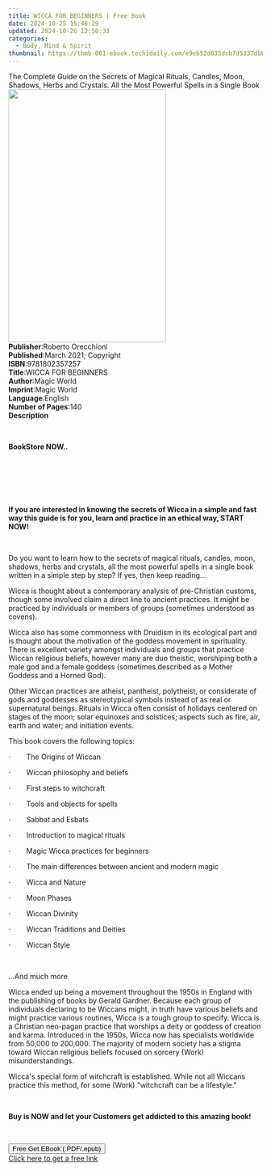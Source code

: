 ```yaml
---
title: WICCA FOR BEGINNERS | Free Book
date: 2024-10-25 15:46:29
updated: 2024-10-26 12:50:33
categories:
  - Body, Mind & Spirit
thumbnail: https://thmb-001-ebook.techidaily.com/e9eb52d835dcb7d5337db6825e7f847a7f65225e329a5771e897bfd754dc3ed4.jpg
---
```

<main id="book-container">
  <div class="flex flex-col">
    <div class="book-brief flex-1 py-6 px-4 sm:p-6 md:py-10 md:px-8">
      <!-- brief-->
      <div class="book-brief-main">
        The Complete Guide on the Secrets of Magical Rituals, Candles, Moon,
        Shadows, Herbs and Crystals. All the Most Powerful Spells in a Single
        Book
      </div>
    </div>
    <div
      class="book-meta-info flex-1 grid gap-4 col-start-1 col-end-3 row-start-1 sm:mb-6 sm:grid-cols-4 lg:gap-6 lg:col-start-2 lg:row-end-6 lg:row-span-6 lg:mb-0"
    >
      <div
        class="book-meta-info-left place-content-center mt-4 p-4 text-sm leading-6 col-start-2 col-span-2 dark:text-slate-400"
      >
        <img
          class="w-full h-500 object-cover rounded-lg sm:h-255 sm:col-span-2 lg:col-span-full"
          src="https://img-001-ebook.techidaily.com/7f1b39fe7baec3286a935d03fd2de437dfa177e5a9966e63bed639b60206943e.jpg"
          alt=""
          width="312"
          height="500"
        />
      </div>
      <div
        class="book-meta-info-right mt-2 col-start-1 row-start-2 col-span-3 self-center"
      >
        <!-- meta data  -->
        <div class="flex flex-col px-4 md:px-8">
          <div class="flex-1">
            <strong>Publisher</strong>:<span class="px-2"
              >Roberto Orecchioni</span
            >
          </div>
          <div class="flex-1">
            <strong>Published</strong>:<span class="px-2"
              >March 2021; Copyright</span
            >
          </div>
          <div class="flex-1">
            <strong>ISBN</strong>:<span class="px-2">9781802357257</span>
          </div>
          <div class="flex-1">
            <strong>Title</strong>:<span class="px-2">WICCA FOR BEGINNERS</span>
          </div>
          <div class="flex-1">
            <strong>Author</strong>:<span class="px-2">Magic World</span>
          </div>
          <div class="flex-1">
            <strong>Imprint</strong>:<span class="px-2">Magic World</span>
          </div>
          <div class="flex-1">
            <strong>Language</strong>:<span class="px-2">English</span>
          </div>
          <div class="flex-1">
            <strong>Number of Pages</strong>:<span class="px-2">140</span>
          </div>
        </div>
      </div>
    </div>
    <div class="book-description flex-1 py-6 px-4 sm:p-6 md:py-10 md:px-8">
      <div class="book-description-main">
        <div accordion-content="" id="description">
          <strong>Description</strong>
          <p>&nbsp;</p>
          <strong><strong>BookStore NOW..</strong></strong>
          <p><br /></p>
          <p>&nbsp;</p>
          <p>&nbsp;</p>
          <p>
            <strong
              >If you are interested in knowing the secrets of Wicca in a simple
              and fast way this guide is for you, learn and practice in an
              ethical way, START NOW!</strong
            >
          </p>
          <p>&nbsp;</p>
          <p>
            Do you want to learn how to the secrets of magical rituals, candles,
            moon, shadows, herbs and crystals, all the most powerful spells in a
            single book written in a simple step by step? If yes, then keep
            reading...
          </p>
          <p>
            Wicca is thought about a contemporary analysis of pre-Christian
            customs, though some involved claim a direct line to ancient
            practices. It might be practiced by individuals or members of groups
            (sometimes understood as covens).&nbsp;
          </p>
          <p>
            Wicca also has some commonness with Druidism in its ecological part
            and is thought about the motivation of the goddess movement in
            spirituality. There is excellent variety amongst individuals and
            groups that practice Wiccan religious beliefs, however many are duo
            theistic, worshiping both a male god and a female goddess (sometimes
            described as a Mother Goddess and a Horned God).&nbsp;
          </p>
          <p>
            Other Wiccan practices are atheist, pantheist, polytheist, or
            considerate of gods and goddesses as stereotypical symbols instead
            of as real or supernatural beings. Rituals in Wicca often consist of
            holidays centered on stages of the moon; solar equinoxes and
            solstices; aspects such as fire, air, earth and water; and
            initiation events.
          </p>
          <p>This book covers the following topics:</p>
          <p>
            ·&nbsp;&nbsp;&nbsp;&nbsp;&nbsp;&nbsp;&nbsp;&nbsp;The Origins of
            Wiccan
          </p>
          <p>
            ·&nbsp;&nbsp;&nbsp;&nbsp;&nbsp;&nbsp;&nbsp;&nbsp;Wiccan philosophy
            and beliefs
          </p>
          <p>
            ·&nbsp;&nbsp;&nbsp;&nbsp;&nbsp;&nbsp;&nbsp;&nbsp;First steps to
            witchcraft
          </p>
          <p>
            ·&nbsp;&nbsp;&nbsp;&nbsp;&nbsp;&nbsp;&nbsp;&nbsp;Tools and objects
            for spells
          </p>
          <p>
            ·&nbsp;&nbsp;&nbsp;&nbsp;&nbsp;&nbsp;&nbsp;&nbsp;Sabbat and Esbats
          </p>
          <p>
            ·&nbsp;&nbsp;&nbsp;&nbsp;&nbsp;&nbsp;&nbsp;&nbsp;Introduction to
            magical rituals
          </p>
          <p>
            ·&nbsp;&nbsp;&nbsp;&nbsp;&nbsp;&nbsp;&nbsp;&nbsp;Magic Wicca
            practices for beginners
          </p>
          <p>
            ·&nbsp;&nbsp;&nbsp;&nbsp;&nbsp;&nbsp;&nbsp;&nbsp;The main
            differences between ancient and modern magic
          </p>
          <p>
            ·&nbsp;&nbsp;&nbsp;&nbsp;&nbsp;&nbsp;&nbsp;&nbsp;Wicca and Nature
          </p>
          <p>·&nbsp;&nbsp;&nbsp;&nbsp;&nbsp;&nbsp;&nbsp;&nbsp;Moon Phases</p>
          <p>
            ·&nbsp;&nbsp;&nbsp;&nbsp;&nbsp;&nbsp;&nbsp;&nbsp;Wiccan Divinity
          </p>
          <p>
            ·&nbsp;&nbsp;&nbsp;&nbsp;&nbsp;&nbsp;&nbsp;&nbsp;Wiccan Traditions
            and Deities
          </p>
          <p>·&nbsp;&nbsp;&nbsp;&nbsp;&nbsp;&nbsp;&nbsp;&nbsp;Wiccan Style</p>
          <p>&nbsp;</p>
          <p>...And much more</p>
          <p>
            Wicca ended up being a movement throughout the 1950s in England with
            the publishing of books by Gerald Gardner. Because each group of
            individuals declaring to be Wiccans might, in truth have various
            beliefs and might practice various routines, Wicca is a tough group
            to specify. Wicca is a Christian neo-pagan practice that worships a
            deity or goddess of creation and karma. Introduced in the 1950s,
            Wicca now has specialists worldwide from 50,000 to 200,000. The
            majority of modern society has a stigma toward Wiccan religious
            beliefs focused on sorcery (Work) misunderstandings.&nbsp;
          </p>
          <p>
            Wicca's special form of witchcraft is established. While not all
            Wiccans practice this method, for some (Work) "witchcraft can be a
            lifestyle."
          </p>
          <p>&nbsp;</p>
          <p>
            <strong
              >Buy is NOW and let your Customers get addicted to this amazing
              book!</strong
            >
          </p>
          <p><br /></p>
        </div>
        <div class="accordion-fader"></div>
      </div>
    </div>
    <div class="book-excerpts flex-1 py-6 px-4 sm:p-6 md:py-10 md:px-8"></div>
    <div
      class="book-about-author flex-1 py-6 px-4 sm:p-6 md:py-10 md:px-8"
    ></div>
    <div class="book-free-get flex-1 py-6 px-4 sm:p-6 md:py-10 md:px-8">
      <button
        id="btn-free-get"
        class="bg-blue-500 hover:bg-blue-700 text-white font-bold py-2 px-4 rounded"
      >
        Free Get EBook (.PDF/.epub)
      </button>
      <div id="countdown-display" class="px-2 text-lg mt-2"></div>
      <a
        id="free-link"
        class="hidden bg-blue-500 hover:bg-blue-700 text-white font-bold py-2 px-4 rounded"
        href="https://www.ebooks.com/en-us/book/210250028/wicca-for-beginners/magic-world/"
        target="_blank"
        >Click here to get a free link</a
      >
    </div>
    <script>
      let countdownTime = 0;
      let countdownInterval = null;
      document
        .getElementById('btn-free-get')
        .addEventListener('click', startCountdown);
      function startCountdown() {
        countdownTime = new Date().getTime() + 60000 * 3;
        countdownInterval = setInterval(updateCountdown, 1000);
        document.getElementById('btn-free-get').disabled = true;
        document
          .getElementById('btn-free-get')
          .classList.add('bg-gray-500', 'cursor-not-allowed');
      }
      function updateCountdown() {
        let currentTime = new Date().getTime();
        let timeLeft = countdownTime - currentTime;
        let secondsLeft = Math.floor(timeLeft / 1000);
        document.getElementById('countdown-display').innerHTML =
          `Remaining time: ${secondsLeft} seconds.`;
        if (secondsLeft <= 0) {
          clearInterval(countdownInterval);
          document.getElementById('btn-free-get').classList.add('hidden');
          document.getElementById('free-link').classList.remove('hidden');
          document.getElementById('countdown-display').innerHTML = '';
        }
      }
    </script>
  </div>
</main>
